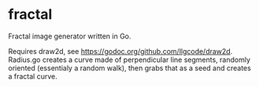 # fractal

Fractal image generator written in Go.

Requires draw2d, see https://godoc.org/github.com/llgcode/draw2d. 
Radius.go creates a curve made of perpendicular line segments, randomly oriented (essentialy a random walk),
then grabs that as a seed and creates a fractal curve. 
